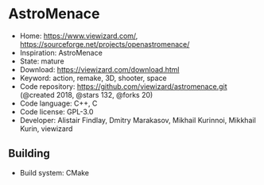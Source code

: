 # AstroMenace

- Home: https://www.viewizard.com/, https://sourceforge.net/projects/openastromenace/
- Inspiration: AstroMenace
- State: mature
- Download: https://viewizard.com/download.html
- Keyword: action, remake, 3D, shooter, space
- Code repository: https://github.com/viewizard/astromenace.git (@created 2018, @stars 132, @forks 20)
- Code language: C++, C
- Code license: GPL-3.0
- Developer: Alistair Findlay, Dmitry Marakasov, Mikhail Kurinnoi, Mikkhail Kurin, viewizard

## Building

- Build system: CMake
